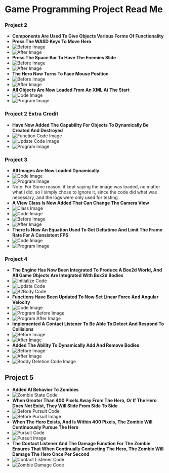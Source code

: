 # Game Programming Project Read Me

### Project 2
- **Components Are Used To Give Objects Various Forms Of Functionality**
- **Press The WASD Keys To Move Hero**
- ![Before Image](ProjectScreenshots/CharacterMoveBefore.png)
- ![After Image](ProjectScreenshots/CharacterMoveAfter.png)
- **Press The Space Bar To Have The Enemies Slide**
- ![Before Image](ProjectScreenshots/ZombieSlideBefore.png)
- ![After Image](ProjectScreenshots/ZombieSlideAfter.png)
- **The Hero Now Turns To Face Mouse Position**
- ![Before Image](ProjectScreenshots/HeroTurnBefore.png)
- ![After Image](ProjectScreenshots/HeroTurnAfter.png)
- **All Objects Are Now Loaded From An XML At The Start**
- ![Code Image](ProjectScreenshots/LevelXML.png)
- ![Program Image](ProjectScreenshots/LevelXMLLoaded.png)

### Project 2 Extra Credit 
- **Have Now Added The Capability For Objects To Dynamically Be Created And Destroyed**
- ![Function Code Image](ProjectScreenshots/AddAndDeleteFunctions.png)
- ![Update Code Image](ProjectScreenshots/AddAndDeleteUpdate.png)
- ![Program Image](ProjectScreenshots/BulletAdditionAndDeletion.png)

### Project 3
- **All Images Are Now Loaded Dynamically**
- ![Code Image](ProjectScreenshots/GetOrLoadFunction.png)
- ![Program Image](ProjectScreenshots/GetOrLoadFunctionInUse.png)
- Note: For Some reason, it kept saying the image was loaded, no matter what i did, so I simply chose to ignore it, since the code did what was necessary, and the logs were only used for testing
- **A View Class Is Now Added That Can Change The Camera View**
- ![Class Image](ProjectScreenshots/ViewClass.png)
- ![Code Image](ProjectScreenshots/ViewInEngineUpdate.png)
- ![Before Image](ProjectScreenshots/ViewProgramBefore.png)
- ![After Image](ProjectScreenshots/ViewProgramAfter.png)
- **There Is Now An Equation Used To Get Deltatime And Limit The Frame Rate For A Consistent FPS**
- ![Code Image](ProjectScreenshots/DeltaTimeFPSFunction.png)
- ![Program Image](ProjectScreenshots/DeltaTimeFPSProgram.png)

### Project 4
- **The Engine Has Now Been Integrated To Produce A Box2d World, And All Game Objects Are Integrated With Box2d Bodies**
- ![Initialize Code](ProjectScreenshots/B2worldInitialize.png)
- ![Update Code](ProjectScreenshots/B2worldStepUpdate.png)
- ![B2Body Code](ProjectScreenshots/B2bodyObjectInitialize.png)
- **Functions Have Been Updated To Now Set Linear Force And Angular Velocity**
- ![Code Image](ProjectScreenshots/B2bodyBodycomponentInitialize.png)
- ![Program Before Image](ProjectScreenshots/B2bodyMoveBefore.png)
- ![Program After Image](ProjectScreenshots/B2bodyMoveAfter.png)
- **Implemented A Contact Listener To Be Able To Detect And Respond To Collisions**
- ![Before Image](ProjectScreenshots/B2worldCollisionBefore.png)
- ![After Image](ProjectScreenshots/B2worldCollisionAfter.png)
- **Added The Ability To Dynamically Add And Remove Bodies**
- ![Before Image](ProjectScreenshots/B2worldDynamicBodyCreation.png)
- ![After Image](ProjectScreenshots/B2worldDynamicBodyDeletion.png)
- ![Boddy Deletion Code Image](ProjectScreenshots/DynamicB2bodyDeletionCode.png)

## Project 5
- **Added AI Behavior To Zombies**
- ![Zombie State Code](ProjectScreenshots/HeroComponentProximityCheck.png)
- **When Greater Than 400 Pixels Away From The Hero, Or If The Hero Does Not Exist, They Will Slide From Side To Side**
- ![Before Pursuit Code](ProjectScreenshots/UnawareStateCode.png)
- ![Before Pursuit Image](ProjectScreenshots/BeforeZombiePursuit.png)
- **When The Hero Exists, And Is Within 400 Pixels, The Zombie Will Continuously Pursue The Hero**
- ![Pursuit Code](ProjectScreenshots/AwareStateCode.png)
- ![Pursuit Image](ProjectScreenshots/AfterZombiePursuit.png)
- **The Contact Listener And The Damage Function For The Zombie Ensures That When Continually Contacting The Hero, The Zombie Will Damage The Hero Once Per Second**
- ![Contact Listener Code](ContactListenerPostsolve.png)
- ![Zombie Damage Code](ProjectScreenshots/zombieDamageWaiting.png)